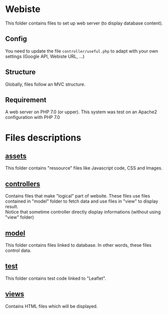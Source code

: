 # Webiste
This folder contains files to set up web server (to display database content).

## Config
You need to update the file `controller/useful.php` to adapt with your own settings (Google API, Webiste URL, ...)

## Structure
Globally, files follow an MVC structure.

## Requirement
A web server on PHP 7.0 (or upper). This system was test on an Apache2 configuration with PHP 7.0


# Files descriptions

## [assets](./assets)
This folder contains "ressource" files like Javascript code, CSS and Images.

## [controllers](./controllers)
Contains files that make "logical" part of website. These files use files contained in "model" folder 
to fetch data and use files in "view" to display result.    
Notice that sometime controller directly display informations (without using "view" folder)

## [model](./model)
This folder contains files linked to database. In other words, these files control data.

## [test](./test)
This folder contains test code linked to "Leaflet".

## [views](./views)
Contains HTML files which will be displayed.
